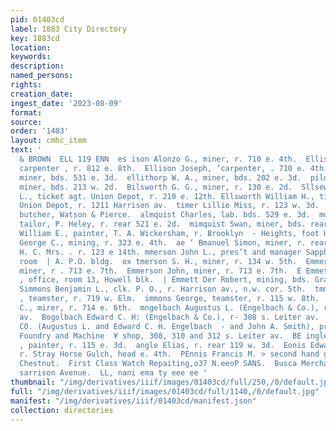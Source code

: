 ```yaml
---
pid: 01403cd
label: 1883 City Directory
key: 1883cd
location: 
keywords: 
description: 
named_persons: 
rights: 
creation_date: 
ingest_date: '2023-08-09'
format: 
source: 
order: '1403'
layout: cmhc_item
text: '                                                                                            WORCESTER
  & BROWN  ELL 119 ENN  es ison Alonzo G., miner, r. 710 e. 4th.  Ellison John F.,
  carpenter , r. 812 e. 8th.  Ellison Joseph, ‘carpenter, . 710 e. 4th.  Ellison Peter,
  miner, bds. 531 e. 3d.  ellithorp W. A., miner, bds. 202 e. 3d.  pilory Digory,
  miner, bds. 213 w. 2d.  Bilsworth G. G., miner, r. 130 e. 2d.  Sllseworth Henry
  L., ticket agt. Union Depot, r. 210 e. 12th. Ellsworth William H., ticket. agt.
  Union Depot, r. 1211 Harrison av.  timer Lillie Miss, r. 123 w. 3d.  : Eimer Oscar,
  butcher, Watson & Pierce.  almquist Charles, lab. bds. 529 e. 3d.  mquist Gust,
  tailor, P. Heley, r. rear 521 e. 2d.  mimquist Swan, miner, bds. rear 521 e. 2d.  wlwell
  William E., painter, T. A. Wickersham, r. Brooklyn  - Heights, foot Harrison av.  Ely
  George C., mining, r. 323 e. 4th.  ae ‘ Bmanuel Simon, miner, r. rear 610 e. 5th.  Mmerson
  H. C. Mrs. . r. 123 e 14th. mmerson John L., pres’t and manager Sappho mining Co.,
  room  | A. P.O. bldg.  ox tmerson S. H., miner, r. 134 w. 5th.  Emmerson James,
  miner, r . 713 e. 7th.  Emmerson John, miner, r. 713 e. 7th.  E Emmet Mining Co.
  , office, room 13, Howell blk.  | Emmett Der Robert, mining, bds. Grand Hotel.  Br
  Simmons Benjamin L., clk. P. O., r. Harrison av., n.w. cor. 5th.  tmmons Frank E.
  , teamster, r. 719 w. Elm.  immons George, teamster, r. 115 w. 8th.  mmms James
  C., mirer, r. 714 e. 6th.  mngelbach Augustus L. (Engelbach & Co.), r. 308 s. Leiter
  av.  Bogolbach Edward C. H: (Engelbach & Co.), r- 308 s. Leiter av.  NGELBACH &
  CO. (Augustus L. and Edward C. H. Engelbach  - and John A. Smith), proprs. Eagle
  Foundry and Machine  ¥ shop, 308, 310 and 312 s. Leiter av.  BE ingle Charles E.
  , painter, r. 115 e. 3d.  angle Elias, r. rear 119 w. 3d.  Eonis Edward, miner,
  r. Stray Horse Gulch, head e. 4th.  PEnnis Francis M. > second hand goods, 116 w.
  Chestnut.  First Class Watch Repaiting,o37 N.eeoP SANS.  Busca Merchandise, ““"~~504
  sarrison Avenue.  LL, nani ema ty eee ee '
thumbnail: "/img/derivatives/iiif/images/01403cd/full/250,/0/default.jpg"
full: "/img/derivatives/iiif/images/01403cd/full/1140,/0/default.jpg"
manifest: "/img/derivatives/iiif/01403cd/manifest.json"
collection: directories
---
```

